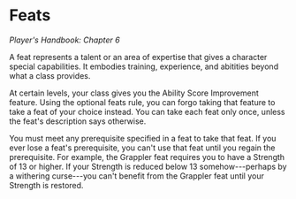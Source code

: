 # Feats

*Player's Handbook: Chapter 6*

A feat represents a talent or an area of expertise that gives a character special capabilities. It embodies training, experience, and abitities beyond what a class provides.

At certain levels, your class gives you the Ability Score Improvement feature. Using the optional feats rule, you can forgo taking that feature to take a feat of your choice instead. You can take each feat only once, unless the feat's description says otherwise.

You must meet any prerequisite specified in a feat to take that feat. If you ever lose a feat's prerequisite, you can't use that feat until you regain the prerequisite. For example, the Grappler feat requires you to have a Strength of 13 or higher. If your Strength is reduced below 13 somehow---perhaps by a withering curse---you can't benefit from the Grappler feat until your Strength is restored.
